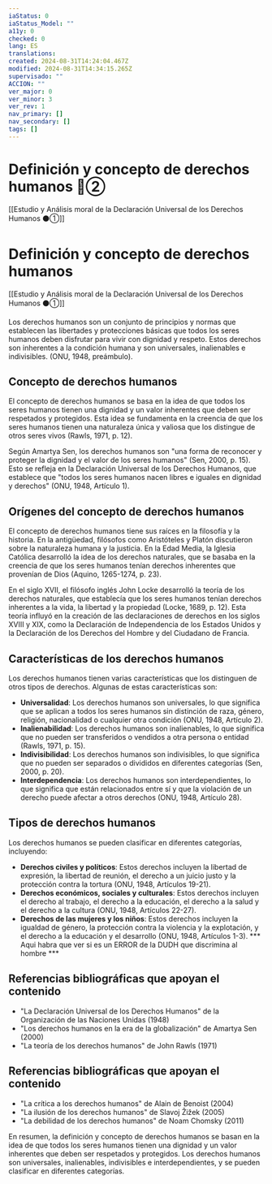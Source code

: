 ```yaml
---
iaStatus: 0
iaStatus_Model: ""
a11y: 0
checked: 0
lang: ES
translations: 
created: 2024-08-31T14:24:04.467Z
modified: 2024-08-31T14:34:15.265Z
supervisado: ""
ACCION: ""
ver_major: 0
ver_minor: 3
ver_rev: 1
nav_primary: []
nav_secondary: []
tags: []
---
```

# Definición y concepto de derechos humanos  🔴②

[[Estudio y Análisis moral de la Declaración Universal de los Derechos Humanos  ⚫①]]


# Definición y concepto de derechos humanos

[[Estudio y Análisis moral de la Declaración Universal de los Derechos Humanos  ⚫①]]

Los derechos humanos son un conjunto de principios y normas que establecen las libertades y protecciones básicas que todos los seres humanos deben disfrutar para vivir con dignidad y respeto. Estos derechos son inherentes a la condición humana y son universales, inalienables e indivisibles. (ONU, 1948, preámbulo).

## Concepto de derechos humanos

El concepto de derechos humanos se basa en la idea de que todos los seres humanos tienen una dignidad y un valor inherentes que deben ser respetados y protegidos. Esta idea se fundamenta en la creencia de que los seres humanos tienen una naturaleza única y valiosa que los distingue de otros seres vivos (Rawls, 1971, p. 12).

Según Amartya Sen, los derechos humanos son "una forma de reconocer y proteger la dignidad y el valor de los seres humanos" (Sen, 2000, p. 15). Esto se refleja en la Declaración Universal de los Derechos Humanos, que establece que "todos los seres humanos nacen libres e iguales en dignidad y derechos" (ONU, 1948, Artículo 1).

## Orígenes del concepto de derechos humanos

El concepto de derechos humanos tiene sus raíces en la filosofía y la historia. En la antigüedad, filósofos como Aristóteles y Platón discutieron sobre la naturaleza humana y la justicia. En la Edad Media, la Iglesia Católica desarrolló la idea de los derechos naturales, que se basaba en la creencia de que los seres humanos tenían derechos inherentes que provenían de Dios (Aquino, 1265-1274, p. 23).

En el siglo XVII, el filósofo inglés John Locke desarrolló la teoría de los derechos naturales, que establecía que los seres humanos tenían derechos inherentes a la vida, la libertad y la propiedad (Locke, 1689, p. 12). Esta teoría influyó en la creación de las declaraciones de derechos en los siglos XVIII y XIX, como la Declaración de Independencia de los Estados Unidos y la Declaración de los Derechos del Hombre y del Ciudadano de Francia.

## Características de los derechos humanos

Los derechos humanos tienen varias características que los distinguen de otros tipos de derechos. Algunas de estas características son:

* **Universalidad**: Los derechos humanos son universales, lo que significa que se aplican a todos los seres humanos sin distinción de raza, género, religión, nacionalidad o cualquier otra condición (ONU, 1948, Artículo 2).
* **Inalienabilidad**: Los derechos humanos son inalienables, lo que significa que no pueden ser transferidos o vendidos a otra persona o entidad (Rawls, 1971, p. 15).
* **Indivisibilidad**: Los derechos humanos son indivisibles, lo que significa que no pueden ser separados o divididos en diferentes categorías (Sen, 2000, p. 20).
* **Interdependencia**: Los derechos humanos son interdependientes, lo que significa que están relacionados entre sí y que la violación de un derecho puede afectar a otros derechos (ONU, 1948, Artículo 28).

## Tipos de derechos humanos

Los derechos humanos se pueden clasificar en diferentes categorías, incluyendo:

* **Derechos civiles y políticos**: Estos derechos incluyen la libertad de expresión, la libertad de reunión, el derecho a un juicio justo y la protección contra la tortura (ONU, 1948, Artículos 19-21).
* **Derechos económicos, sociales y culturales**: Estos derechos incluyen el derecho al trabajo, el derecho a la educación, el derecho a la salud y el derecho a la cultura (ONU, 1948, Artículos 22-27).
* **Derechos de las mujeres y los niños**: Estos derechos incluyen la igualdad de género, la protección contra la violencia y la explotación, y el derecho a la educación y el desarrollo (ONU, 1948, Artículos 1-3). *** Aqui habra que ver si es un ERROR de la DUDH que discrimina al hombre ***

## Referencias bibliográficas que apoyan el contenido

 + "La Declaración Universal de los Derechos Humanos" de la Organización de las Naciones Unidas (1948)
 + "Los derechos humanos en la era de la globalización" de Amartya Sen (2000)
 + "La teoría de los derechos humanos" de John Rawls (1971)

## Referencias bibliográficas que apoyan el contenido

 + "La crítica a los derechos humanos" de Alain de Benoist (2004)
 + "La ilusión de los derechos humanos" de Slavoj Žižek (2005)
 + "La debilidad de los derechos humanos" de Noam Chomsky (2011)

En resumen, la definición y concepto de derechos humanos se basan en la idea de que todos los seres humanos tienen una dignidad y un valor inherentes que deben ser respetados y protegidos. Los derechos humanos son universales, inalienables, indivisibles e interdependientes, y se pueden clasificar en diferentes categorías.